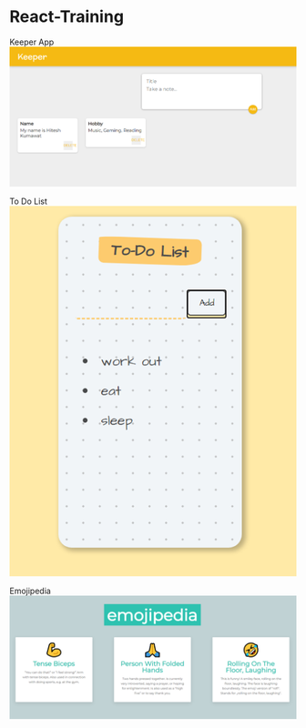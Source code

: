 # React-Training

Keeper App
![alt text](https://github.com/Hitesh-Kumawat/React-Training/blob/main/Keeper-app/keeper%20app.PNG)

To Do List
![alt text](https://github.com/Hitesh-Kumawat/React-Training/blob/main/To-Do-List/todoList.PNG)

Emojipedia
![alt text](https://github.com/Hitesh-Kumawat/React-Training/blob/main/emojipedia-website/emojipedia.PNG)
